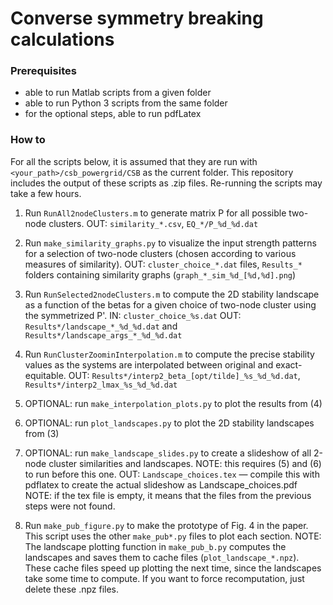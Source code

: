 # Converse symmetry breaking calculations

### Prerequisites
- able to run Matlab scripts from a given folder
- able to run Python 3 scripts from the same folder
- for the optional steps, able to run pdfLatex 

### How to

For all the scripts below, it is assumed that they are run with `<your_path>/csb_powergrid/CSB` as the current folder.
This repository includes the output of these scripts as .zip files. Re-running the scripts may take a few hours.

1) Run `RunAll2nodeClusters.m` to generate matrix P for all possible two-node clusters.
	OUT: `similarity_*.csv`, `EQ_*/P_%d_%d.dat`

2) Run `make_similarity_graphs.py` to visualize the input strength patterns for a selection of two-node clusters (chosen according to various measures of similarity).
	OUT: `cluster_choice_*.dat` files, `Results_*` folders containing similarity graphs (`graph_*_sim_%d_[%d,%d].png`)

3) Run `RunSelected2nodeClusters.m` to compute the 2D stability landscape as a function of the betas for a given choice of two-node cluster using the symmetrized P'.
	IN: `cluster_choice_%s.dat` OUT: `Results*/landscape_*_%d_%d.dat` and `Results*/landscape_args_*_%d_%d.dat`

4) Run `RunClusterZoominInterpolation.m` to compute the precise stability values as the systems are interpolated between
	original and exact-equitable.
	OUT: `Results*/interp2_beta_[opt/tilde]_%s_%d_%d.dat`, `Results*/interp2_lmax_%s_%d_%d.dat`

5) OPTIONAL: run `make_interpolation_plots.py` to plot the results from (4)

6) OPTIONAL: run `plot_landscapes.py` to plot the 2D stability landscapes from (3)

7) OPTIONAL: run `make_landscape_slides.py` to create a slideshow of all 2-node cluster similarities and landscapes.
	NOTE: this requires (5) and (6) to run before this one.
	OUT: `Landscape_choices.tex` — compile this with pdflatex to create the actual slideshow as Landscape_choices.pdf
	NOTE: if the tex file is empty, it means that the files from the previous steps were not found.

8) Run `make_pub_figure.py` to make the prototype of Fig. 4 in the paper. This script uses the other `make_pub*.py` files to plot each section.
	NOTE: The landscape plotting function in `make_pub_b.py` computes the landscapes and saves them to cache files (`plot_landscape_*.npz`).
	      These cache files speed up plotting the next time, since the landscapes take some time to compute. 
              If you want to force recomputation, just delete these .npz files.
